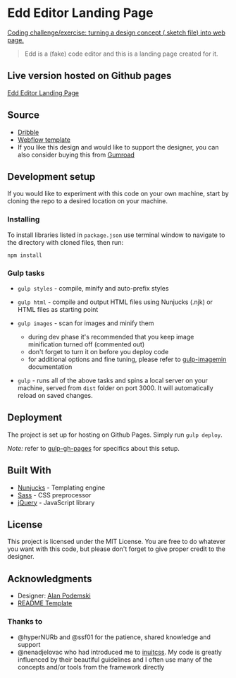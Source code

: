 # Edd Editor Landing Page

[Coding challenge/exercise: turning a design concept (.sketch file) into web page.](/TASK.md)

> Edd is a (fake) code editor and this is a landing page created for it.

## Live version hosted on Github pages

[Edd Editor Landing Page](https://nemanjaglumac.github.io/edd-editor-landing/)

## Source

* [Dribble](https://dribbble.com/shots/3304769-Edd-Landing-Page-sketch)
* [Webflow template](http://edd-landing-page.webflow.io)
* If you like this design and would like to support the designer, you can also consider buying this from [Gumroad](https://gumroad.com/uzers)

## Development setup
If you would like to experiment with this code on your own machine, start by cloning the repo to a desired location on your machine.

### Installing

To install libraries listed in `package.json` use terminal window to navigate to the directory with cloned files, then run:

```
npm install
```

### Gulp tasks

* `gulp styles` - compile, minify and auto-prefix styles
* `gulp html` - compile and output HTML files using Nunjucks (.njk) or HTML files as starting point
* `gulp images` - scan for images and minify them
  * during dev phase it's recommended that you keep image minification turned off (commented out)
  * don't forget to turn it on before you deploy code
  * for additional options and fine tuning, please refer to [gulp-imagemin](https://www.npmjs.com/package/gulp-imagemin) documentation

* `gulp` - runs all of the above tasks and spins a local server on your machine, served from `dist` folder on port 3000. It will automatically reload on saved changes.

## Deployment

The project is set up for hosting on Github Pages. Simply run `gulp deploy`.

_Note:_ refer to [gulp-gh-pages](https://www.npmjs.com/package/gulp-gh-pages) for specifics about this setup.

## Built With

* [Nunjucks](https://mozilla.github.io/nunjucks/) - Templating engine
* [Sass](https://sass-lang.com/documentation/file.SASS_REFERENCE.html) - CSS preprocessor
* [jQuery](https://jquery.com) - JavaScript library

## License

This project is licensed under the MIT License. You are free to do whatever you want with this code, but please don't forget to give proper credit to the designer.

## Acknowledgments

* Designer: [Alan Podemski](https://dribbble.com/alanpodemski)
* [README Template](https://gist.github.com/PurpleBooth/109311bb0361f32d87a2)

### Thanks to
* @hyperNURb and @ssf01 for the patience, shared knowledge and support
* @nenadjelovac who had introduced me to [inuitcss](https://github.com/inuitcss/inuitcss). My code is greatly influenced by their beautiful guidelines and I often use many of the concepts and/or tools from the framework directly
